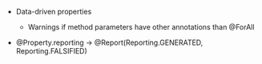 - Data-driven properties
  - Warnings if method parameters have other annotations than @ForAll

- @Property.reporting ->  @Report(Reporting.GENERATED, Reporting.FALSIFIED)